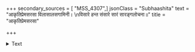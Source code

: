 +++
secondary_sources = [ "MSS_4307",]
jsonClass = "Subhaashita"
text = "आकृतिप्रेमसरसा विलासालसगामिनी।  \nविसारे हन्त संसारे सारं सारङ्गलोचना॥"
title = "आकृतिप्रेमसरसा"

+++

<details><summary>Text</summary>

आकृतिप्रेमसरसा विलासालसगामिनी।  
विसारे हन्त संसारे सारं सारङ्गलोचना॥
</details>
